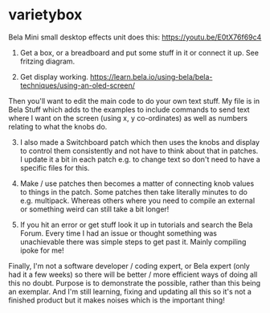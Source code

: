 # varietybox
Bela Mini small desktop effects unit does this:
https://youtu.be/E0tX76f69c4

1. Get a box, or a breadboard and put some stuff in it or connect it up. See fritzing diagram.

2. Get display working. https://learn.bela.io/using-bela/bela-techniques/using-an-oled-screen/

Then you'll want to edit the main code to do your own text stuff. My file is in Bela Stuff which adds to the examples to include commands to send text where I want on the screen (using x, y co-ordinates) as well as numbers relating to what the knobs do. 

3. I also made a Switchboard patch which then uses the knobs and display to control them consistently and not have to think about that in patches. I update it a bit in each patch e.g. to change text so don't need to have a specific files for this. 

4. Make / use patches then becomes a matter of connecting knob values to things in the patch. Some patches then take literally minutes to do e.g. multipack. Whereas others where you need to compile an external or something weird can still take a bit longer!

5. If you hit an error or get stuff look it up in tutorials and search the Bela Forum. Every time I had an issue or thought something was unachievable there was simple steps to get past it. Mainly compiling ipoke for me!

Finally, I'm not a software developer / coding expert, or Bela expert (only had it a few weeks) so there will be better / more efficient ways of doing all this no doubt. Purpose is to demonstrate the possible, rather than this being an exemplar. And I'm still learning, fixing and updating all this so it's not a finished product but it makes noises which is the important thing!
